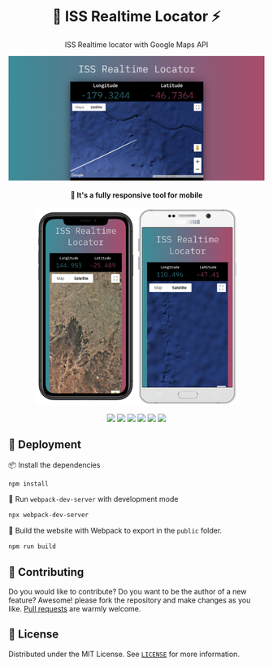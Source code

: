 <h1 align="center">📡 ISS Realtime Locator ⚡</h1>

<p align="center">
  ISS Realtime locator with Google Maps API
</p>

<p align="center">
  <img src="./.github/screenshot.png" /><br/><br/>
  <b>📱 It's a fully responsive tool for mobile</b><br/><br/>
  <img src="./.github/iphone_screenshot.png" width="200" /><img src="./.github/samsung_screenshot.png" width="200" />
</p>

<p align="center">
  <img src="https://img.shields.io/static/v1?label=NodeJS&message=v11.14.0&color=339933&logo=node.js" />
  <img src="https://img.shields.io/static/v1?label=React&message=v16.13&color=61DAFB&logo=react" />
  <img src="https://img.shields.io/static/v1?label=Webpack&message=v4&color=00afdb&logo=webpack" />
  <img src="https://img.shields.io/static/v1?label=Babel&message=v7.x&color=yellow&logo=babel" />
  <img src="https://img.shields.io/static/v1?label=Sass&message=v1.26&color=ff54d4&logo=sass" />
  <img src="https://img.shields.io/static/v1?label=Google%20Maps%20API&message=via%20CDN&color=4285F4&logo=google-maps" />
</p>

## 🚀 Deployment
📦 Install the dependencies
```bash
npm install
```
🌙 Run `webpack-dev-server` with development mode
```bash
npx webpack-dev-server
```

👷 Build the website with Webpack to export in the `public` folder.

```bash
npm run build
```

## 🤲 Contributing
Do you would like to contribute? Do you want to be the author of a new feature? Awesome! please fork the repository and make changes as you like. [Pull requests](https://github.com/360macky/ISS-Realtime-Locator/pulls) are warmly welcome.


## 📃 License
Distributed under the MIT License.
See [`LICENSE`](./LICENSE) for more information.

